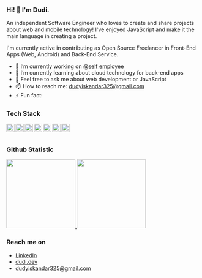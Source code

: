 ### Hi! 👋 I'm Dudi.

An independent Software Engineer who loves to create and share projects about web and mobile technology! I've enjoyed JavaScript and make it the main language in creating a project.

I'm currently active in contributing as Open Source Freelancer in Front-End Apps (Web, Android) and Back-End Service.

- 🔭 I’m currently working on <a href="https://github.com/du-disk ">@self employee</a>
- 🌱 I’m currently learning about cloud technology for back-end apps
- 💬 Feel free to ask me about web development or JavaScript
- 📫 How to reach me: dudyiskandar325@gmail.com
- ⚡ Fun fact: 

### Tech Stack
  <a href="#"><img align="left" alt="JavaScript" title="JavaScript" width="21px" src="https://upload.wikimedia.org/wikipedia/commons/9/99/Unofficial_JavaScript_logo_2.svg" /></a>
  <a href="https://nodejs.org/"><img align="left" alt="NodeJS" title="NodeJS" width="21px" src="https://seeklogo.com/images/N/nodejs-logo-FBE122E377-seeklogo.com.png" /></a>
  <a href="https://reactjs.org/"><img align="left" alt="React" title="React" width="21px" src="https://cdn.worldvectorlogo.com/logos/react-2.svg" /></a>
  <a href="https://hapi.dev/"><img align="left" alt="Hapi" title="Hapi (NodeJS HTTP Framework)" width="21px" src="https://avatars.githubusercontent.com/u/3774533?s=200&v=4" /></a>
  <a href="https://nextjs.org/"><img align="left" alt="Next" title="Next (React SSR Framework)" width="21px" src="https://iconape.com/wp-content/files/gm/82643/svg/next-js.svg" /></a>
    <a href="https://go.dev/"><img align="left" alt="Golang" title="Golang" width="21px" src="https://go.dev/images/gophers/ladder.svg" /></a>
    <a href="https://go.dev/"><img align="left" alt="NestJs" title="NestJs" width="21px" src="[https://go.dev/images/gophers/ladder.svg](https://d33wubrfki0l68.cloudfront.net/e937e774cbbe23635999615ad5d7732decad182a/26072/logo-small.ede75a6b.svg)" /></a>
  <br>
  <br>
  
### Github Statistic
<p align="left">
<a href="https://github.com/du-disk">
  <img height="180em" src="https://github-readme-stats-eight-theta.vercel.app/api?username=du-disk&show_icons=true&theme=algolia&include_all_commits=true&count_private=true"/>
  <img height="180em" src="https://github-readme-stats-eight-theta.vercel.app/api/top-langs/?username=du-disk&layout=compact&langs_count=8&theme=algolia"/>
</a>
</p>

### Reach me on
- <a href="https://linkedin.com/in/dudi-iskandar/">LinkedIn</a>
- <a href="https://du-disk.github.io/">dudi.dev</a>
- dudyiskandar325@gmail.com
